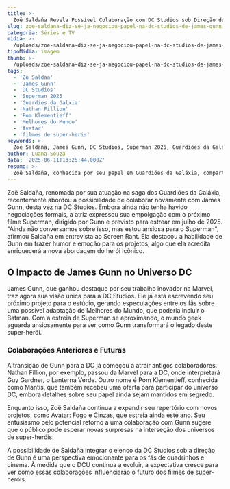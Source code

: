 ```yaml
---
title: >-
  Zoë Saldaña Revela Possível Colaboração com DC Studios sob Direção de James Gunn
slug: zoe-saldana-diz-se-ja-negociou-papel-na-dc-studios-de-james-gunn
categoria: Séries e TV
midia: >-
  /uploads/zoe-saldana-diz-se-ja-negociou-papel-na-dc-studios-de-james-gunn-thumb.webp
tipoMidia: imagem
thumb: >-
  /uploads/zoe-saldana-diz-se-ja-negociou-papel-na-dc-studios-de-james-gunn-thumb.webp
tags:
  - 'Zo Saldaa'
  - 'James Gunn'
  - 'DC Studios'
  - 'Superman 2025'
  - 'Guardies da Galxia'
  - 'Nathan Fillion'
  - 'Pom Klementieff'
  - 'Melhores do Mundo'
  - 'Avatar'
  - 'filmes de super-heris'
keywords: >-
  Zoë Saldaña, James Gunn, DC Studios, Superman 2025, Guardiões da Galáxia, Nathan Fillion, Pom Klementieff, Melhores do Mundo, Avatar, filmes de super-heróis
author: Luana Souza
data: '2025-06-11T13:25:44.000Z'
resumo: >-
  Zoë Saldaña, conhecida por seu papel em Guardiões da Galáxia, compartilha sua empolgação sobre o novo Superman e a possibilidade de trabalhar novamente com James Gunn na DC Studios.
---
```


Zoë Saldaña, renomada por sua atuação na saga dos Guardiões da Galáxia, recentemente abordou a possibilidade de colaborar novamente com James Gunn, desta vez na DC Studios. Embora ainda não tenha havido negociações formais, a atriz expressou sua empolgação com o próximo filme Superman, dirigido por Gunn e previsto para estrear em julho de 2025. "Ainda não conversamos sobre isso, mas estou ansiosa para o Superman", afirmou Saldaña em entrevista ao Screen Rant. Ela destacou a habilidade de Gunn em trazer humor e emoção para os projetos, algo que ela acredita enriquecerá a nova abordagem do herói icônico.

## O Impacto de James Gunn no Universo DC

James Gunn, que ganhou destaque por seu trabalho inovador na Marvel, traz agora sua visão única para a DC Studios. Ele já está escrevendo seu próximo projeto para o estúdio, gerando especulações entre os fãs sobre uma possível adaptação de Melhores do Mundo, que poderia incluir o Batman. Com a estreia de Superman se aproximando, o mundo geek aguarda ansiosamente para ver como Gunn transformará o legado deste super-herói.

### Colaborações Anteriores e Futuras

A transição de Gunn para a DC já começou a atrair antigos colaboradores. Nathan Fillion, por exemplo, passou da Marvel para a DC, onde interpretará Guy Gardner, o Lanterna Verde. Outro nome é Pom Klementieff, conhecida como Mantis, que também recebeu uma oferta para participar do universo DC, embora detalhes sobre seu papel ainda sejam mantidos em segredo.

Enquanto isso, Zoë Saldaña continua a expandir seu repertório com novos projetos, como Avatar: Fogo e Cinzas, que estreia ainda este ano. Seu entusiasmo pelo potencial retorno a uma colaboração com Gunn sugere que o público pode esperar novas surpresas na interseção dos universos de super-heróis.

A possibilidade de Saldaña integrar o elenco da DC Studios sob a direção de Gunn é uma perspectiva emocionante para os fãs de quadrinhos e cinema. À medida que o DCU continua a evoluir, a expectativa cresce para ver como essas colaborações influenciarão o futuro dos filmes de super-heróis.